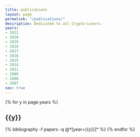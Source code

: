```yaml
---
title: publications
layout: page
permalink: "/publications/"
description: Dedicated to all Crypto-Lovers.
years:
- 2021
- 2020
- 2019
- 2018
- 2017
- 2016
- 2015
- 2014
- 2011
- 2009
- 2008
- 2007
nav: true
---
```


<div class="publications">

{% for y in page.years %}
  <h2 class="year">{{y}}</h2>
  {% bibliography -f papers -q @*[year={{y}}]* %}
{% endfor %}

</div>
